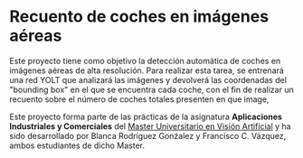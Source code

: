 # Recuento de coches en imágenes aéreas
Este proyecto tiene como objetivo la detección automática de coches en imágenes aéreas de alta resolución. Para realizar esta tarea, se entrenará una red YOLT que analizará las imágenes y devolverá las coordenadas del "bounding box" en el que se encuentra cada coche, con el fin de realizar un recuento sobre el número de coches totales presenten en que image,

Este proyecto forma parte de las prácticas de la asignatura __Aplicaciones Industriales y Comerciales__ del [Master Universitario en Visión Artificial](https://mastervisionartificial.es) y ha sido desarrollado por Blanca Rodríguez Gonźalez y Francisco C. Vázquez, ambos estudiantes de dicho Master.
